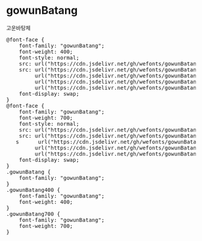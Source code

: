 # gowunBatang
고운바탕체

<pre>
@font-face {
    font-family: "gowunBatang";
    font-weight: 400;
    font-style: normal;
    src: url("https://cdn.jsdelivr.net/gh/wefonts/gowunBatang/gowunBatang-Regular.eot");
    src: url("https://cdn.jsdelivr.net/gh/wefonts/gowunBatang/gowunBatang-Regular.eot?#iefix") format("embedded-opentype"),
         url("https://cdn.jsdelivr.net/gh/wefonts/gowunBatang/gowunBatang-Regular.woff2") format("woff2"),
         url("https://cdn.jsdelivr.net/gh/wefonts/gowunBatang/gowunBatang-Regular.woff") format("woff"),
         url("https://cdn.jsdelivr.net/gh/wefonts/gowunBatang/gowunBatang-Regular.ttf") format("truetype");
    font-display: swap;
}
@font-face {
    font-family: "gowunBatang";
    font-weight: 700;
    font-style: normal;
    src: url("https://cdn.jsdelivr.net/gh/wefonts/gowunBatang/gowunBatang-Bold.eot");
    src: url("https://cdn.jsdelivr.net/gh/wefonts/gowunBatang/gowunBatang-Bold.eot?#iefix") format("embedded-opentype"),
   s      url("https://cdn.jsdelivr.net/gh/wefonts/gowunBatang/gowunBatang-Bold.woff2") format("woff2"),
         url("https://cdn.jsdelivr.net/gh/wefonts/gowunBatang/gowunBatang-Bold.woff") format("woff"),
         url("https://cdn.jsdelivr.net/gh/wefonts/gowunBatang/gowunBatang-Bold.ttf") format("truetype");
    font-display: swap;
}
.gowunBatang {
    font-family: "gowunBatang";
}
.gowunBatang400 {
    font-family: "gowunBatang";
    font-weight: 400;
}
.gowunBatang700 {
    font-family: "gowunBatang";
    font-weight: 700;
}
</pre>
